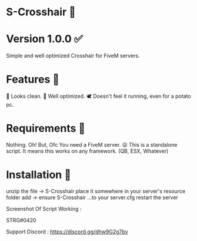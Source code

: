 # S-Crosshair 🎯

# Version 1.0.0 ✅

Simple and well optimized Crosshair for FiveM servers.

# Features 💼

🧿 Looks clean. 🎪 Well optimized. 🕊 Doesn't feel it running, even for a potato pc.

# Requirements 🧰

Nothing. Oh! But, Ofc You need a FiveM server. 😜 This is a standalone script. It means this works on any framework. (QB, ESX, Whatever)

# Installation 🐌

unzip the file → S-Crosshair
place it somewhere in your server's resource folder
add → ensure S-Crosshair ...to your server.cfg
restart the server

Screenshot Of Script Working :

STRG#0420

Support Discord : https://discord.gg/dhw9G2g7bv
